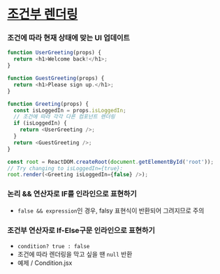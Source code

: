 # <a href="https://ko.reactjs.org/docs/conditional-rendering.html">조건부 렌더링</a>
### 조건에 따라 현재 상태에 맞는 UI 업데이트
```javascript
function UserGreeting(props) {
  return <h1>Welcome back!</h1>;
}

function GuestGreeting(props) {
  return <h1>Please sign up.</h1>;
}

function Greeting(props) {
  const isLoggedIn = props.isLoggedIn;
  // 조건에 따라 각각 다른 컴포넌트 렌더링
  if (isLoggedIn) {
    return <UserGreeting />;
  }
  return <GuestGreeting />;
}

const root = ReactDOM.createRoot(document.getElementById('root')); 
// Try changing to isLoggedIn={true}:
root.render(<Greeting isLoggedIn={false} />);
```

### 논리 && 연산자로 IF를 인라인으로 표현하기
- `false && expression`인 경우, falsy 표현식이 반환되어 그려지므로 주의

### 조건부 연산자로 If-Else구문 인라인으로 표현하기
- `condition? true : false`
- 조건에 따라 렌더링을 막고 싶을 땐 `null` 반환
- 예제 / Condition.jsx
